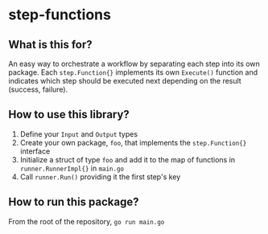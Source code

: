 # step-functions

## What is this for?
An easy way to orchestrate a workflow by separating each step into its own package. Each `step.Function{}` implements its own `Execute()` function and indicates which step should be executed next depending on the result (success, failure).

## How to use this library?
1. Define your `Input` and `Output` types
2. Create your own package, `foo`, that implements the `step.Function{}` interface
3. Initialize a struct of type `foo` and add it to the map of functions in `runner.RunnerImpl{}` in `main.go`
4. Call `runner.Run()` providing it the first step's key


## How to run this package?
From the root of the repository, `go run main.go`
